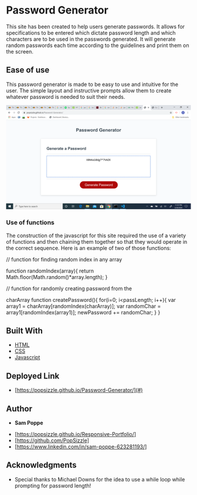 # Password Generator

This site has been created to help users generate passwords. It allows for specifications to be entered which dictate password length and which characters are to be used in the passwords generated. It will generate random passwords each time according to the guidelines and print them on the screen.

## Ease of use

This password generator is made to be easy to use and intuitive for the user. The simple layout and instructive prompts allow them to create whatever password is needed to suit their needs.

![SitePicture](Screenshot.png)

### Use of functions

The construction of the javascript for this site required the use of a variety of functions and then chaining them together so that they would operate in the correct sequence. Here is an example of two of those functions:

// function for finding random index in any array

function randomIndex(array){
  return Math.floor(Math.random()*array.length);
}

// function for randomly creating password from the 

charArray
function createPassword(){
  for(i=0; i<passLength; i++){
    var array1 = charArray[randomIndex(charArray)];
    var randomChar = array1[randomIndex(array1)];
    newPassword += randomChar;
  }
}

## Built With

* [HTML](https://developer.mozilla.org/en-US/docs/Web/HTML)
* [CSS](https://developer.mozilla.org/en-US/docs/Web/CSS)
* [Javascript](https://developer.mozilla.org/en-US/docs/Web/JavaScript)

## Deployed Link

* [https://popsizzle.github.io/Password-Generator/](#)


## Author

* **Sam Poppe** 

- [https://popsizzle.github.io/Responsive-Portfolio/]
- [https://github.com/PopSizzle]
- [https://www.linkedin.com/in/sam-poppe-623281193/]

## Acknowledgments

* Special thanks to Michael Downs for the idea to use a while loop while prompting for password length!


